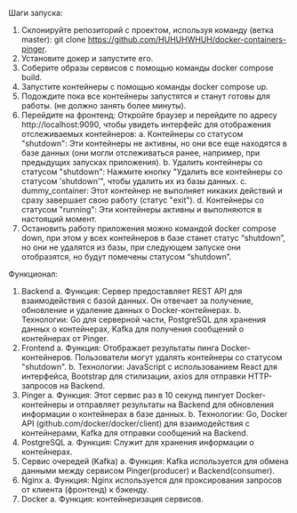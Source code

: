 Шаги запуска:
  1)	Склонируйте репозиторий с проектом, используя команду (ветка master): git clone https://github.com/HUHUHWHUH/docker-containers-pinger.
  2)	Установите докер и запустите его.
  3)	Соберите образы сервисов с помощью команды docker compose build.
  4)	Запустите контейнеры с помощью команды docker compose up.
  5)	Подождите пока все контейнеры запустятся и станут готовы для работы. (не должно занять более минуты).
  6)	Перейдите на фронтенд: Откройте браузер и перейдите по адресу http://localhost:9090, чтобы увидеть интерфейс для отображения отслеживаемых контейнеров:
    a.	Контейнеры со статусом "shutdown": Эти контейнеры не активны, но они все еще находятся в базе данных (они могли отслеживаться ранее, например, при предыдущих запусках приложения).
    b.	Удалить контейнеры со статусом "shutdown": Нажмите кнопку "Удалить все контейнеры со статусом 'shutdown'", чтобы удалить их из базы данных.
    c.	dummy_container: Этот контейнер не выполняет никаких действий и сразу завершает свою работу (статус "exit").
    d.	Контейнеры со статусом "running": Эти контейнеры активны и выполняются в настоящий момент.
  7)	Остановить работу приложения можно командой docker compose down, при этом у всех контейнеров в базе станет статус “shutdown”, но они не удалятся из базы, при следующем запуске они отобразятся, но будут помечены статусом “shutdown”.

Функционал:
  1)	Backend
    a.	Функция: Сервер предоставляет REST API для взаимодействия с базой данных. Он отвечает за получение, обновление и удаление данных о Docker-контейнерах.
    b.	Технологии: Go для серверной части, PostgreSQL для хранения данных о контейнерах, Kafka для получения сообщений о контейнерах от Pinger.
  2)	Frontend
    a.	Функция: Отображает результаты пинга Docker-контейнеров. Пользователи могут удалять контейнеры со статусом "shutdown".
    b.	Технологии: JavaScript с использованием React для интерфейса, Bootstrap для стилизации, axios для отправки HTTP-запросов на Backend.
  3)	Pinger 
    a.	Функция: Этот сервис раз в 10 секунд пингует Docker-контейнеры и отправляет результаты на Backend для обновления информации о контейнерах в базе данных.
    b.	Технологии: Go, Docker API (github.com/docker/docker/client) для взаимодействия с контейнерами, Kafka для отправки сообщений на Backend.
  4)	PostgreSQL
    a.	Функция: Служит для хранения информации о контейнерах.
  5)	Сервис очередей (Kafka)
    a.	Функция: Kafka используется для обмена данными между сервисом Pinger(producer) и Backend(consumer).
  6)	Nginx
    a.	Функция: Nginx используется для проксирования запросов от клиента (фронтенд) к бэкенду. 
  7)	Docker 
    a.	Функция: контейнеризация сервисов.

